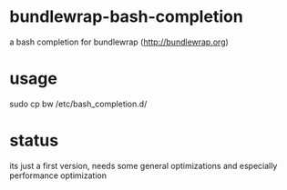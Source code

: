# bundlewrap-bash-completion
a bash completion for bundlewrap (http://bundlewrap.org)

# usage
sudo cp bw /etc/bash_completion.d/

# status
its just a first version, needs some general optimizations and especially performance optimization
